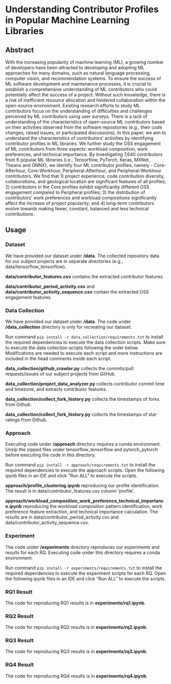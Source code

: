 # Understanding Contributor Profiles in Popular Machine Learning Libraries

## Abstract
With the increasing popularity of machine learning (ML), a growing number of developers have been attracted to developing and adopting ML approaches for many domains, such as natural language processing, computer vision, and recommendation systems. To ensure the success of ML software development and maintenance processes, it is crucial to establish a comprehensive understanding of ML contributors who could potentially affect the success of a project. Without such knowledge, there is a risk of inefficient resource allocation and hindered collaboration within the open-source environment. Existing research efforts to study ML contributors focus on the understanding of difficulties and challenges perceived by ML contributors using user surveys. There is a lack of understanding of the characteristics of open-source ML contributors based on their activities observed from the software repositories (e.g., their code changes, raised issues, or participated discussions). In this paper, we aim to understand the characteristics of contributors' activities by identifying contributor profiles in ML libraries. We further study the OSS engagement of ML contributors from three aspects: workload composition, work preferences, and technical importance. By investigating 7,640 contributors from 6 popular ML libraries (i.e., Tensorflow, PyTorch, Keras, MXNet, Theano and ONNX), we identify four ML contributor profiles, namely - Core-Afterhour, Core-Workhour, Peripheral-Afterhour, and Peripheral-Workhour contributors. We find that 1) project experience, code contribution diversity, collaborations, and geological location are significant features of all profiles; 2) contributors in the Core profiles exhibit significantly different OSS engagement compared to Peripheral profiles; 3) the distribution of contributors’ work preferences and workload compositions significantly affect the increase of project popularity; and 4) long-term contributors evolve towards making fewer, constant, balanced and less technical contributions.

## Usage
### Dataset
We have provided our dataset under **/data**. The collected repository data for our subject projects are in separate directories (e.g., data/tensorflow_tensorflow). 

**data/contributor_features.csv** contains the extracted contributor features.

**data/contributor_period_activity.csv** and **data/contributor_activity_sequence.csv** contain the extracted OSS engagement features.

### Data Collection
We have provided our dataset under **/data**. The code under **/data_collection** directory is only for recreating our dataset.

Run command ```pip install -r data_collection/requirements.txt``` to install the required dependencies to execute the data collection scripts. Make sure to execute the data collection scripts following the order below. Modifications are needed to execute each script and more instructions are included in the head comments inside each script.

**data_collection/github_crawler.py** collects the commits/pull requests/issues of our subject projects from GitHub.

**data_collection/project_data_analyzer.py** collects contributor commit time and timezone, and extracts contributor features.

**data_collection/collect_fork_history.py** collects the timestamps of forks from Github.

**data_collection/collect_fork_history.py** collects the timestamps of star ratings from Github.

### Approach
Executing code under **/approach** directory requires a conda environment. Unzip the zipped files under tensorflow_tensorflow and pytorch_pytorch before executing the code in this directory.

Run command ```pip install -r approach/requirements.txt``` to install the required dependencies to execute the approach scripts. Open the following ipynb files in an IDE and click "Run ALL" to execute the scripts.

**approach/profile_clustering.ipynb** reproducing our profile identification. The result is in data/contributor_features.csv column 'profile'.

**approach/workload_composition_work_preference_technical_importance.ipynb** reproducing the workload composition pattern identification, work preference feature extraction, and technical importance calculation. The results are in data/contributor_period_activity.csv and data/contributor_activity_sequence.csv.

### Experiment
The code under **/experiments** directory reproduces our experiments and results for each RQ. Executing code under this directory requires a conda environment. 

Run command ```pip install -r experiments/requirements.txt``` to install the required dependencies to execute the experiment scripts for each RQ. Open the following ipynb files in an IDE and click "Run ALL" to execute the scripts.

### RQ1 Result
The code for reproducing RQ1 results is in **experiments/rq1.ipynb**.
### RQ2 Result
The code for reproducing RQ2 results is in **experiments/rq2.ipynb**.
### RQ3 Result
The code for reproducing RQ3 results is in **experiments/rq3.ipynb**.
### RQ4 Result
The code for reproducing RQ4 results is in **experiments/rq4.ipynb**.
